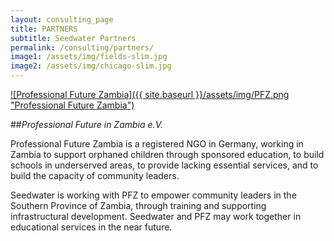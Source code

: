 ```yaml
---
layout: consulting_page
title: PARTNERS
subtitle: Seedwater Partners
permalink: /consulting/partners/
image1: /assets/img/fields-slim.jpg
image2: /assets/img/chicago-slim.jpg
---
```


<a href="http://www.sambia-schulen.de"> ![Professional Future Zambia]({{ site.baseurl }}/assets/img/PFZ.png "Professional Future Zambia")</a>

##*Professional Future in Zambia e.V.*

Professional Future Zambia is a registered NGO in Germany, working in Zambia to support orphaned children through sponsored education, to build schools in underserved areas, to provide lacking essential services, and to build the capacity of community leaders.

Seedwater is working with PFZ to empower community leaders in the Southern Province of Zambia, through training and supporting infrastructural development. Seedwater and PFZ may work together in educational services in the near future.